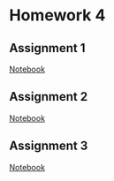 # Homework 4

## Assignment 1

[Notebook](HW4_1_pmb434.ipynb)

## Assignment 2

[Notebook](HW4_2_pmb434.ipynb)

## Assignment 3

[Notebook](HW4_3_pmb434.ipynb)
